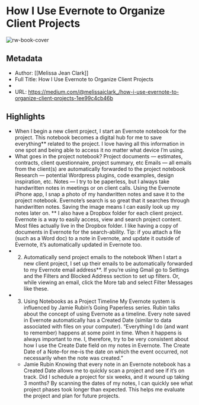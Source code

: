 # How I Use Evernote to Organize Client Projects

![rw-book-cover](https://readwise-assets.s3.amazonaws.com/static/images/article4.6bc1851654a0.png)

## Metadata
- Author: [[Melissa Jean Clark]]
- Full Title: How I Use Evernote to Organize Client Projects
- 
- URL: https://medium.com/@melissajclark_/how-i-use-evernote-to-organize-client-projects-1ee99c4cb46b

## Highlights
- When I begin a new client project, I start an Evernote notebook for the project. This notebook becomes a digital hub for me to save everything** related to the project. I love having all this information in one spot and being able to access it no matter what device I’m using.
- What goes in the project notebook?
  Project documents — estimates, contracts, client questionnaire, project summary, etc
  Emails — all emails from the client(s) are automatically forwarded to the project notebook
  Research — potential Wordpress plugins, code examples, design inspiration, etc.
  Notes — I try to be paperless, but I always take handwritten notes in meetings or on client calls. Using the Evernote iPhone app, I snap a photo of my handwritten notes and save it to the project notebook. Evernote’s search is so great that it searches through handwritten notes. Saving the image means I can easily look up my notes later on.
  ** I also have a Dropbox folder for each client project. Evernote is a way to easily access, view and search project content. Most files actually live in the Dropbox folder. I like having a copy of documents in Evernote for the search-ability. Tip: if you attach a file (such as a Word doc) to a note in Evernote, and update it outside of Evernote, it’s automatically updated in Evernote too.
- 2) Automatically send project emails to the notebook
  When I start a new client project, I set up their emails to be automatically forwarded to my Evernote email address**. If you’re using Gmail go to Settings and the Filters and Blocked Address section to set up filters. Or, while viewing an email, click the More tab and select Filter Messages like these.
- 3) Using Notebooks as a Project Timeline
  My Evernote system is influenced by Jamie Rubin’s Going Paperless series. Rubin talks about the concept of using Evernote as a timeline. Every note saved in Evernote automatically has a Created Date (similar to data associated with files on your computer).
  “Everything I do (and want to remember) happens at some point in time. When it happens is always important to me. I, therefore, try to be very consistent about how I use the Create Date field on my notes in Evernote. The Create Date of a Note–for me–is the date on which the event occurred, not necessarily when the note was created.”
  - Jamie Rubin
  Knowing that every note in an Evernote notebook has a Created Date allows me to quickly scan a project and see if it’s on track. Did I schedule a project for six weeks, and it wound up taking 3 months? By scanning the dates of my notes, I can quickly see what project phases took longer than expected. This helps me evaluate the project and plan for future projects.
